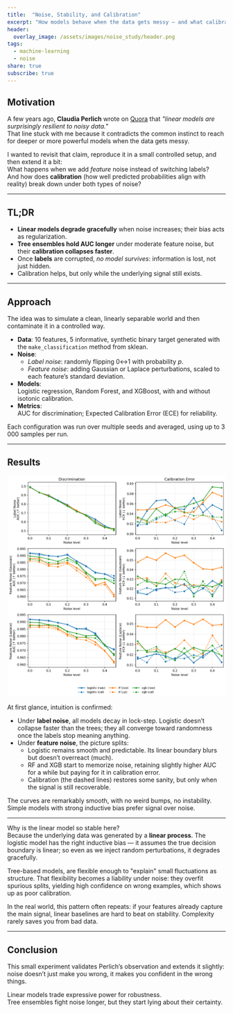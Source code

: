 ```yaml
---
title:  "Noise, Stability, and Calibration"
excerpt: "How models behave when the data gets messy — and what calibration does about it."
header:
  overlay_image: /assets/images/noise_study/header.png
tags:
  - machine-learning
  - noise
share: true
subscribe: true
---
```


## Motivation

A few years ago, **Claudia Perlich** wrote on [Quora](https://www.quora.com/What-are-some-of-the-biggest-misconceptions-about-data-science/answer/Claudia-Perlich) that *"linear models are surprisingly resilient to noisy data."*  
That line stuck with me because it contradicts the common instinct to reach for deeper or more powerful models when the data gets messy.  

I wanted to revisit that claim, reproduce it in a small controlled setup, and then extend it a bit:  
What happens when we add *feature* noise instead of switching labels?  
And how does **calibration** (how well predicted probabilities align with reality) break down under both types of noise?

---

## TL;DR

- **Linear models degrade gracefully** when noise increases; their bias acts as regularization.  
- **Tree ensembles hold AUC longer** under moderate feature noise, but their **calibration collapses faster**.  
- Once **labels** are corrupted, *no model survives*: information is lost, not just hidden.  
- Calibration helps, but only while the underlying signal still exists.

---

## Approach

The idea was to simulate a clean, linearly separable world and then contaminate it in a controlled way.

- **Data**: 10 features, 5 informative, synthetic binary target generated with the `make_classification` method from sklean.  
- **Noise**:  
  - *Label noise*: randomly flipping 0↔1 with probability *p*.  
  - *Feature noise*: adding Gaussian or Laplace perturbations, scaled to each feature’s standard deviation.  
- **Models**:  
  Logistic regression, Random Forest, and XGBoost, with and without isotonic calibration.  
- **Metrics**:  
  AUC for discrimination; Expected Calibration Error (ECE) for reliability.

Each configuration was run over multiple seeds and averaged, using up to 3 000 samples per run.

---

## Results

![plots](/assets/images/noise_study/summary_grid.png)

At first glance, intuition is confirmed:

- Under **label noise**, all models decay in lock-step. Logistic doesn’t collapse faster than the trees; they all converge toward randomness once the labels stop meaning anything.  
- Under **feature noise**, the picture splits:  
  - Logistic remains smooth and predictable. Its linear boundary blurs but doesn’t overreact (much).  
  - RF and XGB start to memorize noise, retaining slightly higher AUC for a while but paying for it in calibration error.  
  - Calibration (the dashed lines) restores some sanity, but only when the signal is still recoverable.

The curves are remarkably smooth, with no weird bumps, no instability.  
Simple models with strong inductive bias prefer signal over noise.  

---

Why is the linear model so stable here?  
Because the underlying data was generated by a **linear process**. The logistic model has the right inductive bias — it assumes the true decision boundary is linear; so even as we inject random perturbations, it degrades gracefully.  

Tree-based models, are flexible enough to "explain" small fluctuations as structure. That flexibility becomes a liability under noise: they overfit spurious splits, yielding high confidence on wrong examples, which shows up as poor calibration.  

In the real world, this pattern often repeats: if your features already capture the main signal, linear baselines are hard to beat on stability. Complexity rarely saves you from bad data.

---

## Conclusion

This small experiment validates Perlich’s observation and extends it slightly:  
noise doesn’t just make you wrong, it makes you confident in the wrong things.  

Linear models trade expressive power for robustness.  
Tree ensembles fight noise longer, but they start lying about their certainty.  
